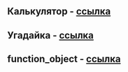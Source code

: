 ## Калькулятор - [ссылка](https://smart-skill.github.io/php/bjs/07_Number_and_string/)
## Угадайка - [ссылка](https://smart-skill.github.io/php/bjs/08_if_else/)
## function_object - [ссылка](https://smart-skill.github.io/php/bjs/10_function_object/)